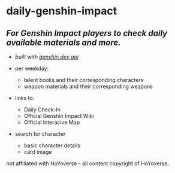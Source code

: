# daily-genshin-impact
## *For Genshin Impact players to check daily available materials and more.*

* *built with [genshin.dev api](https://github.com/genshindev/api)*

* per weekday:
    * talent books and their corresponding characters
    * weapon materials and their corresponding weapons

* links to: 
    * Daily Check-In
    * Official Genshin Impact Wiki
    * Official Interacive Map

* search for character
    * basic character details
    * card image

not affiliated with HoYoverse - all content copyright of HoYoverse.